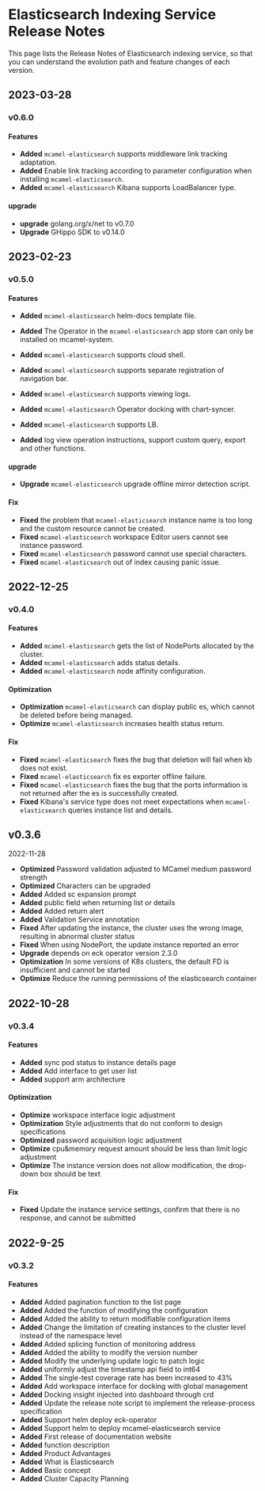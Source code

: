# Elasticsearch Indexing Service Release Notes

This page lists the Release Notes of Elasticsearch indexing service, so that you can understand the evolution path and feature changes of each version.

## 2023-03-28

### v0.6.0

#### Features

- **Added** `mcamel-elasticsearch` supports middleware link tracking adaptation.
- **Added** Enable link tracking according to parameter configuration when installing `mcamel-elasticsearch`.
- **Added** `mcamel-elasticsearch` Kibana supports LoadBalancer type.

#### upgrade

- **upgrade** golang.org/x/net to v0.7.0
- **Upgrade** GHippo SDK to v0.14.0

## 2023-02-23

### v0.5.0

#### Features

- **Added** `mcamel-elasticsearch` helm-docs template file.
- **Added** The Operator in the `mcamel-elasticsearch` app store can only be installed on mcamel-system.
- **Added** `mcamel-elasticsearch` supports cloud shell.
- **Added** `mcamel-elasticsearch` supports separate registration of navigation bar.
- **Added** `mcamel-elasticsearch` supports viewing logs.
- **Added** `mcamel-elasticsearch` Operator docking with chart-syncer.
- **Added** `mcamel-elasticsearch` supports LB.

- **Added** log view operation instructions, support custom query, export and other functions.

#### upgrade

- **Upgrade** `mcamel-elasticsearch` upgrade offline mirror detection script.

#### Fix

- **Fixed** the problem that `mcamel-elasticsearch` instance name is too long and the custom resource cannot be created.
- **Fixed** `mcamel-elasticsearch` workspace Editor users cannot see instance password.
- **Fixed** `mcamel-elasticsearch` password cannot use special characters.
- **Fixed** `mcamel-elasticsearch` out of index causing panic issue.

## 2022-12-25

### v0.4.0

#### Features

- **Added** `mcamel-elasticsearch` gets the list of NodePorts allocated by the cluster.
- **Added** `mcamel-elasticsearch` adds status details.
- **Added** `mcamel-elasticsearch` node affinity configuration.

#### Optimization

- **Optimization** `mcamel-elasticsearch` can display public es, which cannot be deleted before being managed.
- **Optimize** `mcamel-elasticsearch` increases health status return.

#### Fix

- **Fixed** `mcamel-elasticsearch` fixes the bug that deletion will fail when kb does not exist.
- **Fixed** `mcamel-elasticsearch` fix es exporter offline failure.
- **Fixed** `mcamel-elasticsearch` fixes the bug that the ports information is not returned after the es is successfully created.
- **Fixed** Kibana's service type does not meet expectations when `mcamel-elasticsearch` queries instance list and details.

## v0.3.6

2022-11-28

- **Optimized** Password validation adjusted to MCamel medium password strength
- **Optimized** Characters can be upgraded
- **Added** Added sc expansion prompt
- **Added** public field when returning list or details
- **Added** Added return alert
- **Added** Validation Service annotation
- **Fixed** After updating the instance, the cluster uses the wrong image, resulting in abnormal cluster status
- **Fixed** When using NodePort, the update instance reported an error
- **Upgrade** depends on eck operator version 2.3.0
- **Optimization** In some versions of K8s clusters, the default FD is insufficient and cannot be started
- **Optimize** Reduce the running permissions of the elasticsearch container

## 2022-10-28

### v0.3.4

#### Features

- **Added** sync pod status to instance details page
- **Added** Add interface to get user list
- **Added** support arm architecture

#### Optimization

- **Optimize** workspace interface logic adjustment
- **Optimization** Style adjustments that do not conform to design specifications
- **Optimized** password acquisition logic adjustment
- **Optimize** cpu&memory request amount should be less than limit logic adjustment
- **Optimize** The instance version does not allow modification, the drop-down box should be text

#### Fix

- **Fixed** Update the instance service settings, confirm that there is no response, and cannot be submitted

## 2022-9-25

### v0.3.2

#### Features

- **Added** Added pagination function to the list page
- **Added** Added the function of modifying the configuration
- **Added** Added the ability to return modifiable configuration items
- **Added** Change the limitation of creating instances to the cluster level instead of the namespace level
- **Added** Added splicing function of monitoring address
- **Added** Added the ability to modify the version number
- **Added** Modify the underlying update logic to patch logic
- **Added** uniformly adjust the timestamp api field to int64
- **Added** The single-test coverage rate has been increased to 43%
- **Added** Add workspace interface for docking with global management
- **Added** Docking insight injected into dashboard through crd
- **Added** Update the release note script to implement the release-process specification
- **Added** Support helm deploy eck-operator
- **Added** Support helm to deploy mcamel-elasticsearch service
- **Added** First release of documentation website
- **Added** function description
- **Added** Product Advantages
- **Added** What is Elasticsearch
- **Added** Basic concept
- **Added** Cluster Capacity Planning
